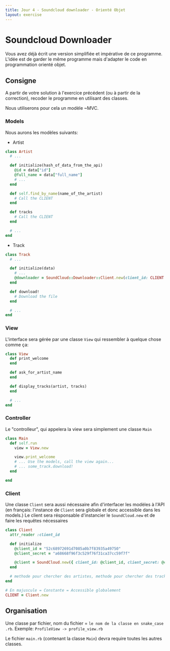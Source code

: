 ```yaml
---
title: Jour 4 - Soundcloud downloader - Orienté Objet
layout: exercise
---
```


# Soundcloud Downloader

Vous avez déjà écrit une version simplifiée et impérative de ce programme.
L'idée est de garder le même programme mais d'adapter le code en programmation orienté objet.

## Consigne

A partir de votre solution à l'exercice précédent (ou à partir de la correction), recoder le programme en utilisant des classes.

Nous utiliserons pour cela un modèle ~MVC.

### Models

Nous aurons les modèles suivants:

- Artist

```ruby
class Artist
  # ...

  def initialize(hash_of_data_from_the_api)
    @id = data["id"]
    @full_name = data["full_name"]
    # ...
  end

  def self.find_by_name(name_of_the_artist)
    # Call the CLIENT
  end

  def tracks
    # Call the CLIENT
  end

  # ...
end

```

- Track

```ruby
class Track
  # ...

  def initialize(data)
    # ...
    @downloader = SoundCloud::Downloader::Client.new(client_id: CLIENT.client_id, path: 'downloads')
  end

  def download!
    # Download the file
  end

  # ...
end
```

### View

L'interface sera gérée par une classe `View` qui ressembler à quelque chose comme ça:

```ruby
class View
  def print_welcome
  end

  def ask_for_artist_name
  end

  def display_tracks(artist, tracks)
  end

  # ...
end
```

### Controller

Le "controlleur", qui appelera la view sera simplement une classe `Main`

```ruby
class Main
  def self.run
    view = View.new

    view.print_welcome
    # ... Use the models, call the view again...
    # ... some_track.download!
  end

end
```

### Client

Une classe `Client` sera aussi nécessaire afin d'interfacer les modèles à l'API (en français: l'instance de `Client` sera globale et donc accessible dans les models.)
Le client sera résponsable d'instancier le `SoundCloud.new` et de faire les requêtes nécessaires

```ruby
class Client
  attr_reader :client_id

  def initialize
    @client_id = "52c68972691d7085a0b7f83935a49750"
    @client_secret = "a68668f96f3c529f76f31ca37cc59f7f"

    @client = SoundCloud.new({ client_id: @client_id, client_secret: @client_secret })
  end

  # methode pour chercher des artistes, methode pour chercher des tracks, ...
end

# En majuscule = Constante = Accessible globalement
CLIENT = Client.new
```


## Organisation

Une classe par fichier, nom du fichier = `le nom de la classe en snake_case .rb`.
Exemple: `ProfileView -> profile_view.rb`

Le fichier `main.rb` (contenant la classe `Main`) devra require toutes les autres classes.
